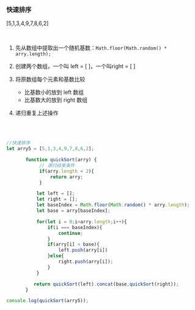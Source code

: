 ### 快速排序

[5,1,3,4,9,7,8,6,2]

<br>

1. 先从数组中提取出一个随机基数：```Math.floor(Math.random() * arry.length);```
2. 创建两个数组，一个叫 left = [ ]，一个叫right = [ ]
3. 将原数组每个元素和基数比较
    - 比基数小的放到 left 数组
    - 比基数大的放到 right 数组

4. 递归重复上述操作

<br>

<br>

```javascript
//快速排序
let arry5 = [5,1,3,4,9,7,8,6,2];

       function quickSort(arry) {
            // 递归结束条件
            if(arry.length < 2){
                return arry;
            }

           let left = [];
           let right = [];
           let baseIndex = Math.floor(Math.random() * arry.length);
           let base = arry[baseIndex];

           for(let i = 0;i<arry.length;i++){
               if(i === baseIndex){
                   continue;
               }
               if(arry[i] < base){
                   left.push(arry[i])
               }else{
                   right.push(arry[i]);
               }
           }

          return quickSort(left).concat(base,quickSort(right));
       }

console.log(quickSort(arry5));
```